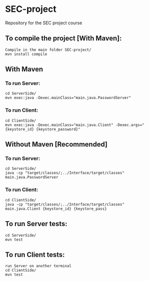 # SEC-project
Repository for the SEC project course

## To compile the project [With Maven]:
```
Compile in the main folder SEC-project/
mvn install compile
```
## With Maven
### To run Server:
```
cd ServerSide/
mvn exec:java -Dexec.mainClass="main.java.PasswordServer"
```

### To run Client:
```
cd ClientSide/
mvn exec:java -Dexec.mainClass="main.java.Client" -Dexec.args="{keystore_id} {keystore_password}"
```

## Without Maven [Recommended] 
### To run Server:
```
cd ServerSide/
java -cp "target/classes/;../Interface/target/classes" main.java.PasswordServer
```

### To run Client:
```
cd ClientSide/
java -cp "target/classes/;../Interface/target/classes" main.java.Client {keystore_id} {keystore_pass}
```

## To run Server tests:
```
cd ServerSide/
mvn test
```

## To run Client tests:
```
run Server on another terminal
cd ClientSide/
mvn test
```
